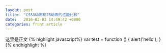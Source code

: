 ```yaml
---
layout: post
title:  "CSS3动画和JS动画的性能比较"
date:   2016-02-03 14:49:42 +0800
categories: front article
---
```

这里是正文
{% highlight javascript%}
var test = function () {
    alert('hello');
}
{% endhighlight %}

[jekyll-docs]: http://jekyllrb.com/docs/home
[jekyll-gh]:   https://github.com/jekyll/jekyll
[jekyll-talk]: https://talk.jekyllrb.com/
